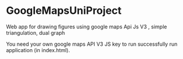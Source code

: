 # GoogleMapsUniProject
Web app for drawing figures using google maps Api Js V3 , simple triangulation, dual graph

You need your own google maps API V3 JS key to run successfully run application (in index.html).
